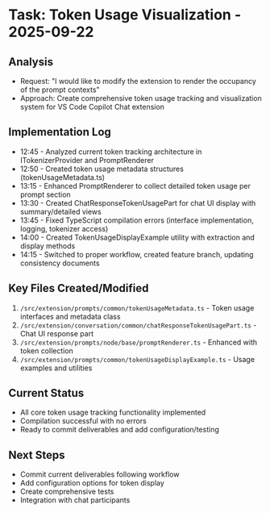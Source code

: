 # Task: Token Usage Visualization - 2025-09-22

## Analysis
- Request: "I would like to modify the extension to render the occupancy of the prompt contexts"
- Approach: Create comprehensive token usage tracking and visualization system for VS Code Copilot Chat extension

## Implementation Log
- 12:45 - Analyzed current token tracking architecture in ITokenizerProvider and PromptRenderer
- 12:50 - Created token usage metadata structures (tokenUsageMetadata.ts)
- 13:15 - Enhanced PromptRenderer to collect detailed token usage per prompt section
- 13:30 - Created ChatResponseTokenUsagePart for chat UI display with summary/detailed views
- 13:45 - Fixed TypeScript compilation errors (interface implementation, logging, tokenizer access)
- 14:00 - Created TokenUsageDisplayExample utility with extraction and display methods
- 14:15 - Switched to proper workflow, created feature branch, updating consistency documents

## Key Files Created/Modified
1. `/src/extension/prompts/common/tokenUsageMetadata.ts` - Token usage interfaces and metadata class
2. `/src/extension/conversation/common/chatResponseTokenUsagePart.ts` - Chat UI response part
3. `/src/extension/prompts/node/base/promptRenderer.ts` - Enhanced with token collection
4. `/src/extension/prompts/common/tokenUsageDisplayExample.ts` - Usage examples and utilities

## Current Status
- All core token usage tracking functionality implemented
- Compilation successful with no errors
- Ready to commit deliverables and add configuration/testing

## Next Steps
- Commit current deliverables following workflow
- Add configuration options for token display
- Create comprehensive tests
- Integration with chat participants
